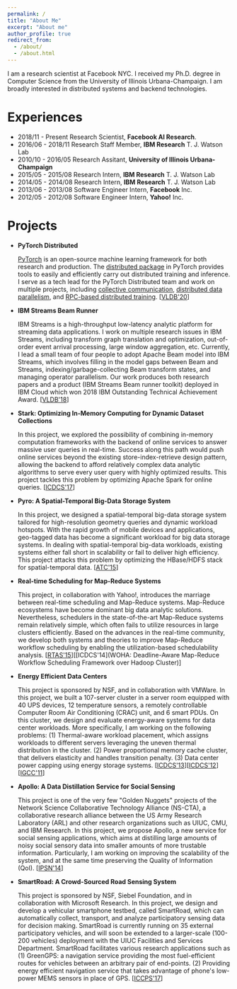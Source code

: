 ```yaml
---
permalink: /
title: "About Me"
excerpt: "About me"
author_profile: true
redirect_from: 
  - /about/
  - /about.html
---
```


I am a research scientist at Facebook NYC. I received my Ph.D. degree in Computer Science from the University of Illinois Urbana-Champaign. I am broadly interested in distributed systems and backend technologies. 

Experiences
======
* 2018/11 - Present Research Scientist, **Facebook AI Research**.
* 2016/06 - 2018/11 Research Staff Member, **IBM Research** T. J. Watson Lab
* 2010/10 - 2016/05 Research Assitant, **University of Illinois Urbana-Champaign**
* 2015/05 - 2015/08 Research Intern, **IBM Research** T. J. Watson Lab
* 2014/05 - 2014/08 Research Intern, **IBM Research** T. J. Watson Lab
* 2013/06 - 2013/08 Software Engineer Intern, **Facebook** Inc.
* 2012/05 - 2012/08 Software Engineer Intern, **Yahoo!** Inc.



Projects
======

* **PyTorch Distributed**

	[PyTorch](https://pytorch.org/) is an open-source machine learning framework for both research and production. The [distributed package](https://pytorch.org/tutorials/beginner/dist_overview.html) in PyTorch provides tools to easily and efficiently carry out distributed training and inference. I serve as a tech lead for the PyTorch Distributed team and work on multiple projects, including [collective communication](https://pytorch.org/docs/stable/distributed.html), [distributed data parallelism](https://pytorch.org/docs/master/generated/torch.nn.parallel.DistributedDataParallel.html), and [RPC-based distributed training](https://pytorch.org/docs/master/rpc.html). [[VLDB'20](http://www.vldb.org/pvldb/vol13/p3005-li.pdf)]

* **IBM Streams Beam Runner**

	IBM Streams is a high-throughput low-latency analytic platform for streaming data applications. I work on multiple research issues in IBM Streams, including transform graph translation and optimization, out-of-order event arrival processing, large window aggregation, etc. Currently, I lead a small team of four people to adopt Apache Beam model into IBM Streams, which involves filling in the model gaps between Beam and Streams, indexing/garbage-collecting Beam transform states, and managing operator parallelism. Our work produces both research papers and a product (IBM Streams Beam runner toolkit) deployed in IBM Cloud which won 2018 IBM Outstanding Technical Achievement Award. [[VLDB'18](http://www.vldb.org/pvldb/vol11/p1742-li.pdf)]

* **Stark: Optimizing In-Memory Computing for Dynamic Dataset Collections**

	In this project, we explored the possibility of combining in-memory computation frameworks with the backend of online services to answer massive user queries in real-time. Success along this path would push online services beyond the existing store-index-retrieve design pattern, allowing the backend to afford relatively complex data analytic algorithms to serve every user query with highly optimized results. This project tackles this problem by optimizing Apache Spark for online queries. [[ICDCS'17](https://ieeexplore.ieee.org/document/7979959)]

* **Pyro: A Spatial-Temporal Big-Data Storage System**

	In this project, we designed a spatial-temporal big-data storage system tailored for high-resolution geometry queries and dynamic workload hotspots. With the rapid growth of mobile devices and applications, geo-tagged data has become a significant workload for big data storage systems. In dealing with spatial-temporal big-data workloads, existing systems either fall short in scalability or fail to deliver high efficiency. This project attacks this problem by optimizing the HBase/HDFS stack for spatial-temporal data. [[ATC'15](https://www.usenix.org/system/files/conference/atc15/atc15-paper-li-shen.pdf)]

* **Real-time Scheduling for Map-Reduce Systems**

	This project, in collaboration with Yahoo!, introduces the marriage between real-time scheduling and Map-Reduce systems. Map-Reduce ecosystems have become dominant big data analytic solutions. Nevertheless, schedulers in the state-of-the-art Map-Reduce systems remain relatively simple, which often fails to utilize resources in large clusters efficiently. Based on the advances in the real-time community, we develop both systems and theories to improve Map-Reduce workflow scheduling by enabling the utilization-based schedulability analysis. [[RTAS'15](https://ieeexplore.ieee.org/document/7108416)][[ICDCS'14](WOHA: Deadline-Aware Map-Reduce Workflow Scheduling Framework over Hadoop Cluster)]

* **Energy Efficient Data Centers**

	This project is sponsored by NSF, and in collaboration with VMWare. In this project, we built a 107-server cluster in a server room equipped with 40 UPS devices, 12 temperature sensors, a remotely controllable Computer Room Air Conditioning (CRAC) unit, and 6 smart PDUs. On this cluster, we design and evaluate energy-aware systems for data center workloads. More specifically, I am working on the following problems: (1) Thermal-aware workload placement, which assigns workloads to different servers leveraging the uneven thermal distribution in the cluster. (2) Power proportional memory cache cluster, that delivers elasticity and handles transition penalty. (3) Data center power capping using energy storage systems. [[ICDCS'13](https://ieeexplore.ieee.org/document/6681577)][[ICDCS'12](https://ieeexplore.ieee.org/document/6258012)][[IGCC'11](https://ieeexplore.ieee.org/document/6008602)]

* **Apollo: A Data Distillation Service for Social Sensing**

	This project is one of the very few "Golden Nuggets" projects of the Network Science Collaborative Technology Alliance (NS-CTA), a collaborative research alliance between the US Army Research Laboratory (ARL) and other research organizations such as UIUC, CMU, and IBM Research. In this project, we propose Apollo, a new service for social sensing applications, which aims at distilling large amounts of noisy social sensory data into smaller amounts of more trustable information. Particularly, I am working on improving the scalability of the system, and at the same time preserving the Quality of Information (QoI). [[IPSN'14](https://dl.acm.org/citation.cfm?id=2602339.2602344)]

* **SmartRoad: A Crowd-Sourced Road Sensing System**

	This project is sponsored by NSF, Siebel Foundation, and in collaboration with Microsoft Research. In this project, we design and develop a vehicular smartphone testbed, called SmartRoad, which can automatically collect, transport, and analyze participatory sensing data for decision making. SmartRoad is currently running on 35 external participatory vehicles, and will soon be extended to a larger-scale (100-200 vehicles) deployment with the UIUC Facilities and Services Department. SmartRoad facilitates various research applications such as (1) GreenGPS: a navigation service providing the most fuel-efficient routes for vehicles between an arbitrary pair of end-points. (2) Providing energy efficient navigation service that takes advantage of phone's low-power MEMS sensors in place of GPS. [[ICCPS'17](https://ieeexplore.ieee.org/document/7945012)]

